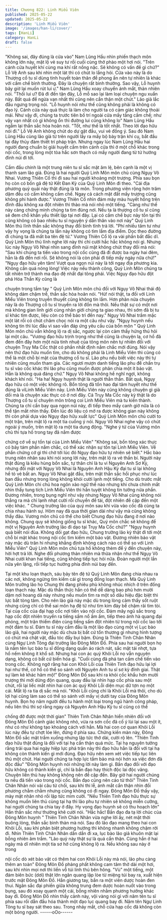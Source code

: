 ```yaml
---
title: Chương 822: Linh Miểu Viên
published: 2025-05-22
updated: 2025-05-22
description: 'Linh Miểu Viên'
image: '/images/han-li/cover/'
tags: [HanLi]
category: HanLi
draft: false
---
```


"Không sai, đây đúng là cửa vào" Nam Lũng Hầu nhìn phiến
thạch môn không lớn này, mặt lộ vẻ suy tư rồi cuối cùng thở phào
một hơi nói.
"Trên cánh cửa huyết khí cùng ma khí rất nồng nặc. Sẽ không có
vấn đề gì chứ?" Lỗ Vệ Anh sau khi nhìn một lát thì có chút lo lắng
hỏi.
Cửa vào này là do Thượng cổ tu sĩ dùng tinh huyết toàn thân để
phong ấn nên tự nhiên là khác với cấm chế bình thường. Đây là
chuyện rất bình thường. Sao vậy, Lỗ huynh bây giờ lại muốn rút
lui ư." Nam Lũng Hầu xoay chuyển ánh mắt, thản nhiên nói.
"Thối lui ư? Đã đi đến tận đây, Lỗ mỗ sao lại làm loại chuyện ngu
xuẩn này. Bất quá để ngừa vạn nhất thì cũng nên cẩn thận một
chút." Lão giả lắc đầu ngưng trọng nói.
"Lỗ huynh nói như thế cũng không phải là không có đạo lý. Cánh
cửa này quả thực là làm cho người ta có cảm giác không thoải
mái. Như vậy đi, chúng ta trước tiên bố trí ngoài cửa mấy tầng
cấm chế; như vậy vạn nhất có gì không ổn thì đường lui cũng
không lo" Nam Lũng Hầu ngẫm lại thần sắc hòa hoãn nói.
"Tốt, như thế là tốt nhất. Theo lời đạo hữu nói đi." Lỗ Vệ Anh
không chút do dự gật đầu, vui vẻ đồng ý.
Sau đó Nam Lũng Hầu cùng lão giả từ trên người lấy ra mấy bộ
bày trận khí cụ, bắt đầu tại đáy thủy đàm thiết trí pháp trận.
Nhưng ngay lúc Nam Lũng Hầu hai người đang chuẩn bị giải
huyết cấm trên cánh cửa thì ở một chỗ khác trong nội cốc, trong
lòng một tòa hắc sơn thạch có mấy người đang từ từ hướng đỉnh
núi đi tới.

Cầm đầu chính là một trung niên tu sĩ sắc mặt âm lệ, bên cạnh là
một vị thanh sam lão giả. Đúng là hai người Quỷ Linh Môn môn
chủ cùng Ngụy Vô Nhai.
Vương Thiên Cổ thì đi sau hai người khoảng một trượng.
Phía sau bọn họ còn có bốn gã đệ tử Kết Đan Kỳ của Quỷ Linh
Môn đi theo.
"Cái địa phương quỷ quái này thật đúng là tà môn. Trong phương
viên rộng hơn trăm dặm đều có cấm không cấm chế. Ngay cả
cách mặt đất mấy trượng cũng không phi hành được." Vương
Thiên Cổ nhìn đám mây màu huyết hồng trên đỉnh đầu không xa
đột nhiên thì thào mà nói nhỏ một tiếng.
"Càng như thế này càng chứng minh chúng ta tìm đúng nơi. Nếu
ta là thượng cổ tu sĩ cũng sẽ đem chỗ khẩn yếu thiết lập tại nơi
đây. Lại có cấm chế bực này tồn tại thì cũng không có bao nhiêu
tu sĩ nguyện ý dấn thân vào nơi này" Quỷ Linh Môn thủ lĩnh thần
sắc không thay đổi bình tĩnh trả lời.
"Phí nhiều tâm tư như vậy hy vọng là chúng ta lần này không có
tìm lầm địa điểm. Dọc theo đường đi chúng ta đã mất ba tên đệ
tử." Vương Thiên Cổ lộ ra vài phần bất đắc dĩ.
Quỷ Linh Môn thủ lĩnh nghe lời này thì chỉ cười hắc hắc không nói
gì.
Nhưng lúc này Ngụy Vô Nhai nhìn sang đỉnh núi mặt không chút
thay đổi mà nói:
"Sau khi chúng ta tiến vào trong nội cốc cũng đã đi được ba ngày
hai đêm, hẳn là đã đến nơi rồi. Sẽ không nói là còn phải đi tiếp
mấy ngày nữa chứ!"
"Ngụy đạo hữu yên tâm! Vượt qua ngọn núi này là tới ngay địa
phương kia. Không cần quá nóng lòng! Việc này nếu thành công,
Quỷ Linh Môn chúng ta tất nhiên trở thành ma đạo đệ nhất đại
tông phái. Việc Ngụy đạo hữu đột phá Hóa Thần Kỳ cũng là

chuyện trong tầm tay " Quỷ Linh Môn môn chủ đối với Ngụy Vô
Nhai thái độ không dám chậm trễ, thần sắc hòa hoãn nói.
"Hừ! nói thật, ta đối với Linh Miểu Viên trong truyền thuyết cũng
không tin lắm. Hơn phân nửa chuyện này là do Thượng cổ tu sĩ
truyền ra lời đồn mà thôi. Nếu thật sự có một nơi mà không gian
linh giới cùng nhân giới chúng ta giao nhau, thì sớm đã bị tu sĩ
khác tìm được, liệu còn có thể bảo trì đến nay." Ngụy Vô Nhai
trầm mặc một lát rồi có chút châm chọc nói ra một câu như vậy.
"Ngụy huynh nếu không tin thì lúc đầu vì sao vẫn đáp ứng yêu
cầu của bổn môn " Quỷ Linh Môn môn chủ vẫn không lộ ra dị sắc,
ngược lại còn cảm thấy hứng thú hỏi lại một câu.
"Vương đạo hữu trịnh trọng như thế cũng là chuyện lạ, cơ hồ đã
đem đến đây hơn một nửa tinh nhuệ của tông môn nên tự nhiên
đối với chuyện Trụy Ma Cốc thật có phần nhất định nắm chắc mới
đúng. Nói vậy nên thứ đạo hữu muốn tìm, cho dù không phải là
Linh Miểu Viên thì cũng có thể là một chỗ bí mật của thượng cổ tu
sĩ. Lão phu nếu biết việc này thì tự nhiên cũng muốn tham gia.
Các ngươi mượn danh tiếng lão phu để chấn trụ tu sĩ vào cốc
khác thì lão phu cũng muốn được phân chia một ít bảo vật. Hẳn là
không quá đáng chứ." Ngụy Vô Nhai không hề nghĩ ngợi, không
khách khí nói.
"Ha ha! Ngụy huynh thật là người thẳn thắn. Bất quá, Ngụy đạo
hữu có một việc không rõ. Bổn tông đã tốn hao đại tâm huyết như
thế đúng là vìLinh Miểu Viên này. Linh Miểu Viên này cũng không
chuyện gì giả dối mà là chuyện xác thực có ở nơi đây. Cả Trụy
Ma Cốc này kỳ thật là do Thượng cổ tu sĩ chuyên môn trông coi
Linh Miểu Viên mà tu kiến thành. Chúng ta chỉ cần bay qua ngọn
núi này, đi tiếp theo mấy canh giờ nữa là có thể tận mắt nhìn thấy.
Đến lúc đó liệu có mở ra được không gian này không thì còn phải
dựa vào Ngụy đạo hữu xuất lực" Quỷ Linh Môn môn chủ cười to
một trận, trên mặt lộ ra một tia cuồng ý nói.
Ngụy Vô Nhai nghe vậy có chút ngoài ý muốn, trên mặt lộ ra một
tia dung động.
"Nghe ý tứ của Vương môn chủ thì tựa hồ trong tay đã nắm được

chứng cớ về sự tồn tại của Linh Miểu Viên"
"Không sai, bổn tông xác thực có bảy tám phần nắm chắc, có thể
xác nhận sự tồn tại Linh Miểu Viên. Về phần chứng cớ gì thì chờ
tới lúc đó Ngụy đạo hữu tự nhiên sẽ biết." Hắc bào trung niên
nhân sau khi nói xong lời này, trên mặt lộ ra vẻ thần bí.
Người này thật đúng là kiêu hùng bổn sắc, tự thân chỉ là tu vi
Nguyên Anh Sơ Kỳ, nhưng đối mặt với Ngụy Vô Nhai là Nguyên
Anh Hậu Kỳ đại tu sĩ lại không hề tỏ vẻ bất an.
Ngụy Vô Nhai gật đầu, trên mặt thần sắc hồi phục như lúc ban
đầu nhưng trong lòng không khỏi cười lạnh một tiếng.
Cho dù trước mắt Quỷ Linh Môn chi chủ hoa ngôn xảo ngữ thế
nào nhưng khi chưa chính mắt nhìn thấy tung tích Linh Miểu Viên
thì hắn tuyệt không tin tưởng nửa phần.
Đương nhiên, trong bụng nghĩ như vậy nhưng Ngụy Vô Nhai cũng
không nói thẳng ra mà chỉ lạnh nhạt cười rồi chuyển đề tài, đột
nhiên đề cập đến một việc khác.
" Chung trưởng lão của quý môn sau khi vừa vào cốc đã cùng ta
chia nhau hành sự. Hôm nay đã qua thời gian dài như vậy mà
cũng không thấy đâu. Vương môn chủ có thể cho biết Chung đạo
hữu đang ở nơi nào không. Chung quy sẽ không giống tu sĩ khác,
Quý môn chắc sẽ không để một vị Nguyên Anh trưởng lão đi dạo
tại Trụy Ma Cốc chứ?"
"Ngụy huynh quả biết nói đùa. Không dối gạt đạo hữu, Chung
trưởng lão kỳ thật đi tới một chỗ bí mật khác trong nội cốc tìm
kiếm một bảo vật. Đương nhiên bảo vật này mặc dù trân hi nhưng
khẳng định không cách nào có thể so với Linh Miểu Viên" Quỷ
Linh Môn môn chủ tựa hồ không thèm để ý đến chuyện này, hời
hợt trả lời.
Nghe đối phương thản nhiên mà thừa nhận như thế Ngụy Vô Nhai
cười khan hai tiếng, cũng không tiếp tục hỏi nữa. Đoàn người một
lần nữa yên lặng, rồi tiếp tục hướng phía đỉnh núi bay đến.

Tại một khu loạn thạch, sáu bảy tên đệ tử Quỷ Linh Môn đang
chia nhau ra các nơi, không ngừng tìm kiếm cái gì trong đống loạn
thạch. Mà Quỷ Linh Môn trưởng lão họ Chung thì đang phiêu phù
không nhúc nhích ở trên đống loạn thạch này.
Mặc dù thần thức hắn có thể dễ dàng bao phủ hơn mười dặm nơi
hoang dã này nhưng nếu muốn tìm ra một số dấu hiệu đặc biệt thì
lực bất tòng tâm.
Cho nên lão giả này mặc dù trong lòng cảm thấy sốt ruột nhưng
cũng chỉ có thể sai môn hạ đệ tử như tìm kim đáy bể chậm rãi tìm
tòi.
Tại của cốc của đại hạp cốc nơi tiến vào nội cốc. Đám mây ngũ
sắc trong hạp cốc đột nhiên truyền ra tiếng sấm nổ ầm ầm, tiếp
theo ánh hà quang đại phóng, một trận thiểm điện cùng tiếng sấm
đột nhiên từ trong nội cốc lao tới một đám tu sĩ.
Đám tu sĩ này cầm đầu là một lão đạo cùng một vị Lục bào lão
giả, hai người này mặc dù chưa bị bất cứ tổn thương gì nhưng
hình tượng có chút mà chật vật, đầu tóc đầy bụi bặm.
Đúng là Thiên Tinh Chân Nhân cùng Ngự Linh Tông đại trưởng
lão Đông Môn Đồ. Phía sau hai người bọn họ là năm tên lục bào
tu sĩ đồng dạng quần áo rách nát, sắc mặt tái nhợt, tựa hồ nếm
không ít khổ sở. Nhưng hai con ác quỷ Khôi Lỗi nọ vẫn nguyên
dạng, không có bất cứ biến hóa gì.
"Cuối cùng đã phá tan cấm chế tiến vào trong cốc. Không ngờ
rằng hai con Khôi Lỗi của Thiên Tinh đạo hữu lại lợi hại như thế,
cơ hồ có thể so sánh với Nguyên Anh tu sĩ sơ kỳ đỉnh giai. Thật
sự làm kẻ khác hâm mộ!" Đông Môn Đồ sau khi ra khỏi cốc khẩu
hơn mười trượng thì mới dừng độn quang, quay đầu lại nhìn hạp
cốc phía sau một chút, rồi lại liếc mắt nhìn hai con ác quỷ Khôi Lỗi
diện mục dữ tợn nọ một cái. Mắt lộ ra tia dị sắc mà nói.
"Khôi Lỗi cũng chỉ là Khôi Lỗi mà thôi, cho dù lợi hại cũng làm sao
có thể so sánh với mấy vị dưới tay của Đông Môn huynh. Bọn họ
năm người đều tu hành một loại trong ngũ hành công pháp, nếu
liên thủ thì sợ rằng ngay cả Nguyên Anh Hậu Kỳ tu sĩ cũng có thể

chống đỡ được một thời gian" Thiên Tinh Chân Nhân hiển nhiên
đối với Đông Môn Đồ cảnh giác không nhỏ, vừa ra sơn cốc đã cố
ý lùi lại sau một ít, như có như không tạo khoảng cách với hắn.
Mà hai con cơ quan Khôi Lỗi lúc này đều tự chợt lóe lên, đứng ở
phía sau.
Chứng kiến màn này, Đông Môn Đồ sắc mặt trầm xuống nhưng
lập tức thở dài, cười rộ lên.
"Thiên Tinh đạo hữu thật đúng là đối với tại hạ cẩn thận quá mức.
Tại hạ nguyên tưởng rằng trải qua hai ngày hiệp lực phá trận này
thì đạo hữu hẳn là đối với tại hạ không còn thành kiến gì mới
đúng. Đạo hữu nên xem xét việc tiếp tục liên thủ một chút. Hai
người chúng ta hợp lực tầm bảo mà nói hơn xa việc đơn đả độc
đấu"
"Đông Môn huynh nói những lời này làm gì. Bần đạo đối với đạo
hữu không có thành kiến gì, chỉ là bần đạo hay thích độc lai độc
vãng. Chuyện liên thủ hay không không nên đề cập đến. Bây giờ
hai người chúng ta nếu đã tiến vào trong nội cốc. Bần đạo cũng
nên cáo từ thôi" Thiên Tinh Chân Nhân nói vài câu từ chối, sau
khi thi lễ, ánh mắt cẩn thận nhìn đối phương chằm chằm nhưng
cũng không có đi ngay.
Đông Môn Đồ thấy vậy, mày mặt nhăn nhó rồi lập tức mỉm cười.
"Nếu Thiên Tinh đạo hữu thực sự không muốn liên thủ cùng tại hạ
thì lão phu tự nhiên sẽ không miễn cưỡng, hai người chúng ta
chia tay ở đây. Hy vọng đạo huynh sẽ có thu hoạch lớn" Hắn thần
sắc như thường khẽ cười nói.
"Hắc hắc! Bần đạo đa tạ lời chúc của Đông Môn huynh " Thiên
Tinh Chân Nhân vừa nghe lời ấy, nét mặt thời buông lỏng, thần
sắc bình thản mà nói. Sau đó lão đạo mang theo hai con Khôi Lỗi,
sau khi phân biệt phương hướng thì không nhanh không chậm rời
đi. Nhìn Thiên Tinh Chân Nhân dần dần đi xa, lục bào lão giả
khuôn mặt lại bỗng nhiên âm trầm.
"Lão quỷ này thật sự là quá cẩn thận. Cùng hắn ở hai ngày mà dĩ
nhiên một tia sơ hở cũng không lộ ra. Nếu không sau này ở trong

nội cốc dò xét bảo vật có thêm hai con Khôi Lỗi này mà nói, lão
phu càng thêm an toàn" Đông Môn Đồ phảng phất không cam
tâm thở dài một hơi, sau khi nhìn mọi nơi thì liền vỗ túi linh thú
bên hông.
"Vù" một tiếng, một đám biên bức (dơi) thật lớn ngân quang lập
lòe từ miệng túi bay ra, xuất hiện trước mặt Đông Môn Đồ.
Hắn giương tay, bắn ra một viên dược hoàn đen thui. Ngân sắc
đại phiến giữa không trung đem dược hoàn nuốt vào trong bụng,
sau đó xoay quanh một cái, bỗng nhiên nhằm phương hướng
khác bay đi.
Đông Môn Đồ nhìn thấy cảnh này, vội vàng nói gì với năm tên tu
sĩ phía sau rồi dẫn đầu hóa thành một đạo lục quang bay đi. Năm
tên Ngự Linh Tông tu sĩ bay sát theo sau. Trong nháy mắt, chỗ
cửa hạp cốc đã không còn một bóng người.
------oOo------
